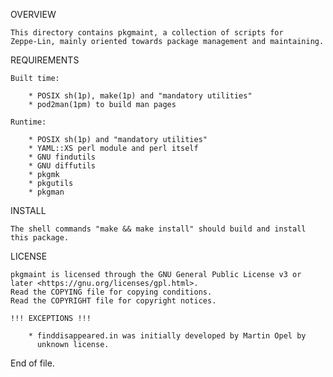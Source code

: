 OVERVIEW

	This directory contains pkgmaint, a collection of scripts for
	Zeppe-Lin, mainly oriented towards package management and maintaining.

REQUIREMENTS

	Built time:

		* POSIX sh(1p), make(1p) and "mandatory utilities"
		* pod2man(1pm) to build man pages

	Runtime:

		* POSIX sh(1p) and "mandatory utilities"
		* YAML::XS perl module and perl itself
		* GNU findutils
		* GNU diffutils
		* pkgmk
		* pkgutils
		* pkgman

INSTALL

	The shell commands "make && make install" should build and install
	this package.

LICENSE

	pkgmaint is licensed through the GNU General Public License v3 or
	later <https://gnu.org/licenses/gpl.html>.
	Read the COPYING file for copying conditions.
	Read the COPYRIGHT file for copyright notices.

	!!! EXCEPTIONS !!!

		* finddisappeared.in was initially developed by Martin Opel by
		  unknown license.

End of file.
